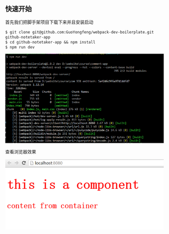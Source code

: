 ## 快速开始

首先我们把脚手架项目下载下来并且安装启动
```
$ git clone git@github.com:GuoYongfeng/webpack-dev-boilerplate.git github-notetaker-app
$ cd github-notetaker-app && npm install
$ npm run dev
```

<img src="../images/comment/dev.png" />

查看浏览器效果

<img src="../images/comment/init.png" />
